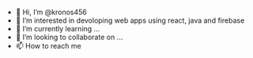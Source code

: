- 👋 Hi, I’m @kronos456
- 👀 I’m interested in devoloping web apps using react, java and firebase
- 🌱 I’m currently learning ...
- 💞️ I’m looking to collaborate on ...
- 📫 How to reach me 

<!---
kronos456/kronos456 is a ✨ special ✨ repository because its `README.md` (this file) appears on your GitHub profile.
You can click the Preview link to take a look at your changes.
--->
